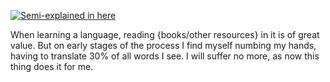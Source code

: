 [![Semi-explained in here](https://img.youtube.com/vi/i3SgbN1i3pI/0.jpg)](https://www.youtube.com/watch?v=i3SgbN1i3pI&t=166)

When learning a language, reading {books/other resources} in it is of great value. But on early stages of the process I find myself numbing my hands, having to translate 30% of all words I see. I will suffer no more, as now this thing does it for me.
